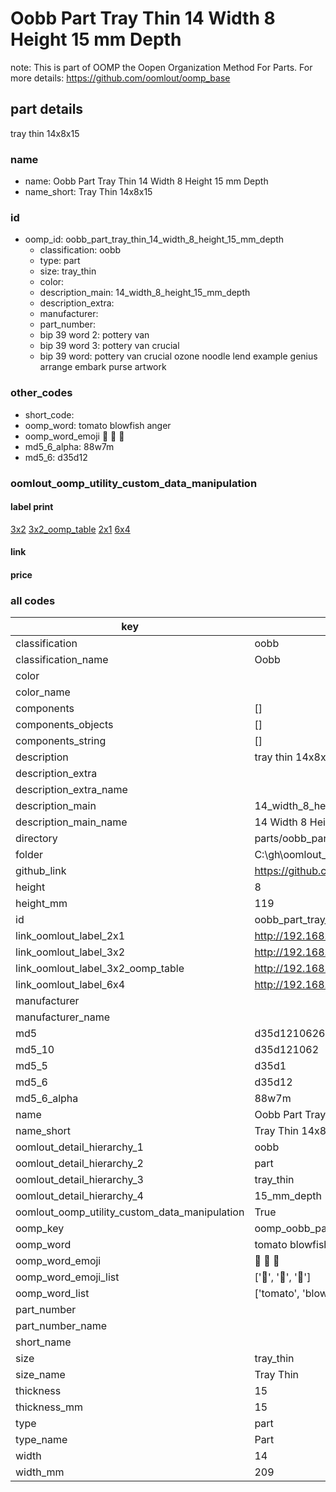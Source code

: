 # Oobb Part Tray Thin 14 Width 8 Height 15 mm Depth  

note: This is part of OOMP the Oopen Organization Method For Parts. For more details: https://github.com/oomlout/oomp_base

##  part details
  



tray thin 14x8x15



### name
* name: Oobb Part Tray Thin 14 Width 8 Height 15 mm Depth
* name_short: Tray Thin 14x8x15 
### id
* oomp_id: oobb_part_tray_thin_14_width_8_height_15_mm_depth
  * classification: oobb
  * type: part
  * size: tray_thin
  * color: 
  * description_main: 14_width_8_height_15_mm_depth
  * description_extra: 
  * manufacturer: 
  * part_number: 
  * bip 39 word 2: pottery van
  * bip 39 word 3: pottery van crucial
  * bip 39 word: pottery van crucial ozone noodle lend example genius arrange embark purse artwork

### other_codes
* short_code: 
* oomp_word: tomato blowfish anger
* oomp_word_emoji :tomato: :blowfish: :anger:
* md5_6_alpha: 88w7m
* md5_6: d35d12






### oomlout_oomp_utility_custom_data_manipulation
#### label print
[3x2](http://192.168.1.245:1112/?label=oomp%2088w7m)
[3x2_oomp_table](http://192.168.1.108:1112/?label=oomp%2088w7m)
[2x1](http://192.168.1.242:1112/?label=oomp%2088w7m)
[6x4](http://192.168.1.55:1112/?label=oomp%2088w7m)    

#### link

                              

#### price







### all codes 
| key | value |  
| --- | --- |  
| classification | oobb |  
| classification_name | Oobb |  
| color |  |  
| color_name |  |  
| components | [] |  
| components_objects | [] |  
| components_string | [] |  
| description | tray thin 14x8x15 |  
| description_extra |  |  
| description_extra_name |  |  
| description_main | 14_width_8_height_15_mm_depth |  
| description_main_name | 14 Width 8 Height 15 mm Depth |  
| directory | parts/oobb_part_tray_thin_14_width_8_height_15_mm_depth |  
| folder | C:\gh\oomlout_oobb_version_4_generated_parts\parts\oobb_part_tray_thin_14_width_8_height_15_mm_depth |  
| github_link | https://github.com/oomlout/oomlout_oomp_part_src/tree/main/parts/oobb_part_tray_thin_14_width_8_height_15_mm_depth |  
| height | 8 |  
| height_mm | 119 |  
| id | oobb_part_tray_thin_14_width_8_height_15_mm_depth |  
| link_oomlout_label_2x1 | http://192.168.1.242:1112/?label=oomp%2088w7m |  
| link_oomlout_label_3x2 | http://192.168.1.245:1112/?label=oomp%2088w7m |  
| link_oomlout_label_3x2_oomp_table | http://192.168.1.108:1112/?label=oomp%2088w7m |  
| link_oomlout_label_6x4 | http://192.168.1.55:1112/?label=oomp%2088w7m |  
| manufacturer |  |  
| manufacturer_name |  |  
| md5 | d35d12106260e9cdffcb09e868fc4d47 |  
| md5_10 | d35d121062 |  
| md5_5 | d35d1 |  
| md5_6 | d35d12 |  
| md5_6_alpha | 88w7m |  
| name | Oobb Part Tray Thin 14 Width 8 Height 15 mm Depth |  
| name_short | Tray Thin 14x8x15  |  
| oomlout_detail_hierarchy_1 | oobb |  
| oomlout_detail_hierarchy_2 | part |  
| oomlout_detail_hierarchy_3 | tray_thin |  
| oomlout_detail_hierarchy_4 | 15_mm_depth |  
| oomlout_oomp_utility_custom_data_manipulation | True |  
| oomp_key | oomp_oobb_part_tray_thin_14_width_8_height_15_mm_depth |  
| oomp_word | tomato blowfish anger |  
| oomp_word_emoji | :tomato: :blowfish: :anger: |  
| oomp_word_emoji_list | [':tomato:', ':blowfish:', ':anger:'] |  
| oomp_word_list | ['tomato', 'blowfish', 'anger'] |  
| part_number |  |  
| part_number_name |  |  
| short_name |  |  
| size | tray_thin |  
| size_name | Tray Thin |  
| thickness | 15 |  
| thickness_mm | 15 |  
| type | part |  
| type_name | Part |  
| width | 14 |  
| width_mm | 209 |  
